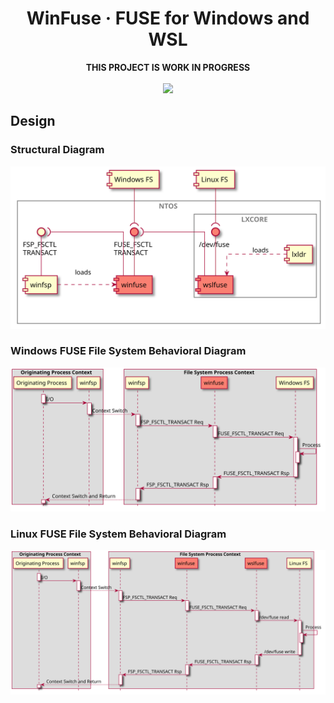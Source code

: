 <h1 align="center">
    WinFuse &middot; FUSE for Windows and WSL
</h1>

<p align="center">
    <b>THIS PROJECT IS WORK IN PROGRESS</b>
    <br/>
    <br/>
    <a href="https://ci.appveyor.com/project/billziss-gh/winfuse">
        <img src="https://img.shields.io/appveyor/ci/billziss-gh/winfuse.svg"/>
    </a>
</p>

## Design

### Structural Diagram

![Component Diagram](doc/component.svg)

### Windows FUSE File System Behavioral Diagram

![Windows FS Sequence Diagram](doc/winseq.svg)

### Linux FUSE File System Behavioral Diagram

![Linux FS Sequence Diagram](doc/wslseq.svg)
